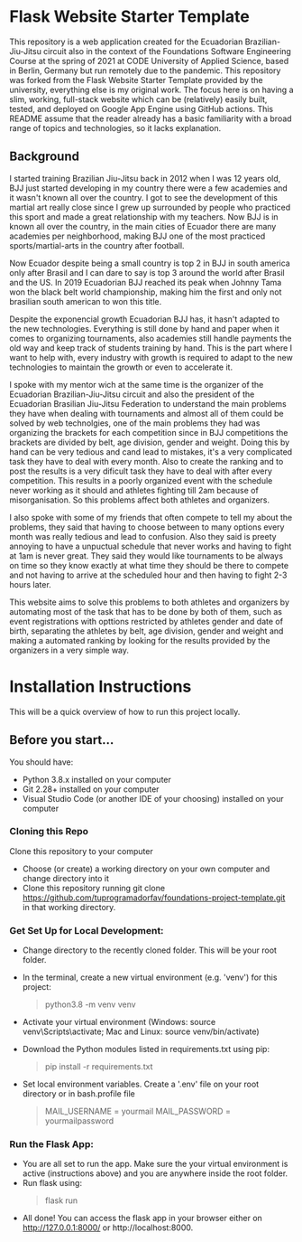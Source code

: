 # Flask Website Starter Template 

This repository is a web application created for the Ecuadorian Brazilian-Jiu-Jitsu circuit also in the context of the Foundations Software Engineering Course at the spring of 2021 at CODE University of Applied Science, based in Berlin, Germany but run remotely due to the pandemic. This repository was forked from the Flask Website Starter Template provided by the university, everything else is my original work. The focus here is on having a slim, working, full-stack website which can be (relatively) easily built, tested, and deployed on Google App Engine using GitHub actions. This README assume that the reader already has a basic familiarity with a broad range of topics and technologies, so it lacks explanation.

## Background

I started training Brazilian Jiu-Jitsu back in 2012 when I was 12 years old, BJJ just started developing in my country there were a few academies and it wasn't known all over the country. I got to see the development of this martial art really close since I grew up surrounded by people who practiced this sport and made a great relationship with my teachers. Now BJJ is in known all over the country, in the main cities of Ecuador there are many academies per neighborhood, making BJJ one of the most practiced sports/martial-arts in the country after football. 

Now Ecuador despite being a small country is top 2 in BJJ in south america only after Brasil and I can dare to say is top 3 around the world after Brasil and the US. In 2019 Ecuadorian BJJ reached its peak when Johnny Tama won the black belt world championship, making him the first and only not brasilian south american to won this title. 

Despite the exponencial growth Ecuadorian BJJ has, it hasn't adapted to the new technologies. Everything is still done by hand and paper when it comes to organizing tournaments, also academies still handle payments the old way and keep track of students training by hand. This is the part where I want to help with, every industry with growth is required to adapt to the new technologies to maintain the growth or even to accelerate it. 

I spoke with my mentor wich at the same time is the organizer of the Ecuadorian Brazilian-Jiu-Jitsu circuit and also the president of the Ecuadorian Brasilian Jiu-Jitsu Federation to understand the main problems they have when dealing with tournaments and almost all of them could be solved by web technolgies, one of the main problems they had was organizing the brackets for each competition since in BJJ competitions the brackets are divided by belt, age division, gender and weight. Doing this by hand can be very tedious and cand lead to mistakes, it's a very complicated task they have to deal with every month. Also to create the ranking and to post the results is a very dificult task they have to deal with after every competition. This results in a poorly organized event with the schedule never working as it should and athletes fighting till 2am because of misorganisation. So this problems affect both athletes and organizers. 

I also spoke with some of my friends that often compete to tell my about the problems, they said that having to choose between to many options every month was really tedious and lead to confusion. Also they said is preety annoying to have a unpuctual schedule that never works and having to fight at 1am is never great. They said they would like tournaments to be always on time so they know exactly at what time they should be there to compete and not having to arrive at the scheduled hour and then having to fight 2-3 hours later.

This website aims to solve this problems to both athletes and organizers by automating most of the task that has to be done by both of them, such as event registrations with opttions restricted by athletes gender and date of birth, separating the athletes by belt, age division, gender and weight and making a automated ranking by looking for the results provided by the organizers in a very simple way.

# Installation Instructions
This will be a quick overview of how to run this project locally.

## Before you start... 
You should have:
- Python 3.8.x installed on your computer 
- Git 2.28+ installed on your computer
- Visual Studio Code (or another IDE of your choosing) installed on your computer 

### Cloning this Repo

Clone this repository to your computer

- Choose (or create) a working directory on your own computer and change directory into it
- Clone this repository running git clone https://github.com/tuprogramadorfav/foundations-project-template.git in that working directory.



### Get Set Up for Local Development: 
- Change directory to the recently cloned folder. This will be your root folder.
- In the terminal, create a new virtual environment (e.g. 'venv') for this project:
    > python3.8 -m venv venv 
- Activate your virtual environment (Windows: source venv\Scripts\activate; Mac and Linux: source venv/bin/activate)
- Download the Python modules listed in requirements.txt using pip:

    > pip install -r requirements.txt

- Set local environment variables. Create a '.env' file on your root directory or in bash.profile file
    > MAIL_USERNAME = yourmail
    > MAIL_PASSWORD = yourmailpassword

### Run the Flask App:
- You are all set to run the app. Make sure the your virtual environment is active (instructions above) and you are anywhere inside the root folder.
- Run flask using:
    > flask run
- All done! You can access the flask app in your browser either on http://127.0.0.1:8000/ or http://localhost:8000.






